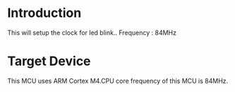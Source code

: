 # Introduction
This will setup the clock for led blink..
Frequency : 84MHz
# Target Device
This MCU uses ARM Cortex M4.CPU core frequency of this MCU is 84MHz.
